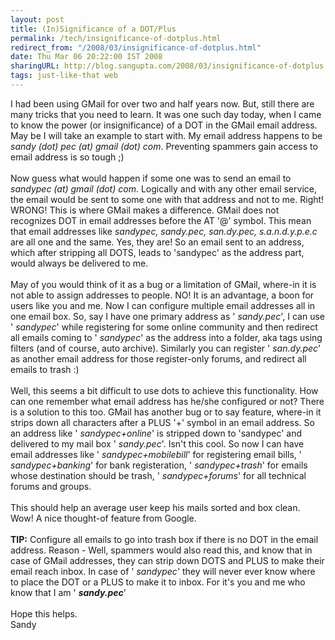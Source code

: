 ```yaml
---
layout: post
title: (In)Significance of a DOT/Plus
permalink: /tech/insignificance-of-dotplus.html
redirect_from: "/2008/03/insignificance-of-dotplus.html"
date: Thu Mar 06 20:22:00 IST 2008
sharingURL: http://blog.sangupta.com/2008/03/insignificance-of-dotplus.html
tags: just-like-that web
---
```

I had been using GMail for over two and half years now. But, still there are many tricks that you need to learn. It was one such day today, when I came to know the power (or insignificance) of a DOT in the GMail email address. May be I will take an example to start with. My email address happens to be 
<span style="font-style: italic;">sandy (dot) pec (at) gmail (dot) com</span>. Preventing spammers gain access to email address is so tough ;)
<br>
<br>Now guess what would happen if some one was to send an email to
<span style="font-style: italic;"> sandypec (at) gmail (dot) com</span>. Logically and with any other email service, the email would be sent to some one with that address and not to me. Right! WRONG! This is where GMail makes a difference. GMail does not recognizes DOT in email addresses before the AT '@' symbol. This mean that email addresses like 
<span style="font-style: italic;">sandypec, sandy.pec, san.dy.pec, s.a.n.d.y.p.e.c</span> are all one and the same. Yes, they are! So an email sent to an address, which after stripping all DOTS, leads to 'sandypec' as the address part, would always be delivered to me.
<br>
<br>May of you would think of it as a bug or a limitation of GMail, where-in it is not able to assign addresses to people. NO! It is an advantage, a boon for users like you and me. Now I can configure multiple email addresses all in one email box. So, say I have one primary address as '
<span style="font-style: italic;">sandy.pec</span>', I can use '
<span style="font-style: italic;">sandypec</span>' while registering for some online community and then redirect all emails coming to '
<span style="font-style: italic;">sandypec</span>' as the address into a folder, aka tags using filters (and of course, auto archive). Similarly you can register '
<span style="font-style: italic;">san.dy.pec</span>' as another email address for those register-only forums, and redirect all emails to trash :)
<br>
<br>Well, this seems a bit difficult to use dots to achieve this functionality. How can one remember what email address has he/she configured or not? There is a solution to this too. GMail has another bug or to say feature, where-in it strips down all characters after a PLUS '+' symbol in an email address. So an address like '
<span style="font-style: italic;">sandypec+online</span>' is stripped down to 'sandypec' and delivered to my mail box '
<span style="font-style: italic;">sandy.pec</span>'. Isn't this cool. So now I can have email addresses like '
<span style="font-style: italic;">sandypec+mobilebill</span>' for registering email bills, '
<span style="font-style: italic;">sandypec+banking</span>' for bank registeration, '
<span style="font-style: italic;">sandypec+trash</span>' for emails whose destination should be trash, '
<span style="font-style: italic;">sandypec+forums</span>' for all technical forums and groups.
<br>
<br>This should help an average user keep his mails sorted and box clean. Wow! A nice thought-of feature from Google.
<br>
<br>
<span style="font-weight:bold;">TIP:</span> Configure all emails to go into trash box if there is no DOT in the email address. Reason - Well, spammers would also read this, and know that in case of GMail addresses, they can strip down DOTS and PLUS to make their email reach inbox. In case of '
<span style="font-style: italic;">sandypec</span>' they will never ever know where to place the DOT or a PLUS to make it to inbox. For it's you and me who know that I am '
<span style="font-weight: bold; font-style: italic;">sandy.pec</span>'
<br>
<br>Hope this helps.
<br>Sandy
